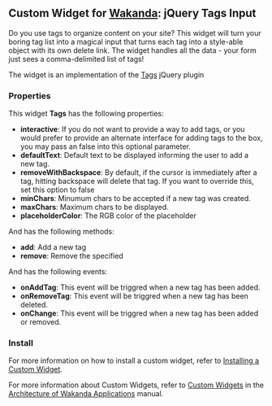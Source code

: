 ## Custom Widget for [Wakanda](http://wakanda.org/): jQuery Tags Input

Do you use tags to organize content on your site? This widget will turn your boring tag list into a magical input that turns each tag into a style-able object with its own delete link. The widget handles all the data - your form just sees a comma-delimited list of tags!

The widget is an implementation of the [Tags](http://xoxco.com/projects/code/tagsinput/) jQuery plugin

### Properties
This widget __Tags__ has the following properties: 

* __interactive__: If you do not want to provide a way to add tags, or you would prefer to provide an alternate interface for adding tags to the box, you may pass an false into this optional parameter.
* __defaultText__: Default text to be displayed informing the user to add a new tag.
* __removeWithBackspace__: By default, if the cursor is immediately after a tag, hitting backspace will delete that tag. If you want to override this, set this option to false
* __minChars__: Minumum chars to be accepted if a new tag was created.
* __maxChars__: Maximum chars to be displayed.
* __placeholderColor__: The RGB color of the placeholder

And has the following methods:
* __add__: Add a new tag
* __remove__: Remove the specified

And has the following events:
* __onAddTag__: This event will be triggred when a new tag has been added.
* __onRemoveTag__: This event will be triggred when a new tag has been deleted.
* __onChange__: This event will be triggred when a new tag has been added or removed.

### Install
For more information on how to install a custom widget, refer to [Installing a Custom Widget](http://doc.wakanda.org/WakandaStudio0/help/Title/en/page3869.html#1027761).

For more information about Custom Widgets, refer to [Custom Widgets](http://doc.wakanda.org/Wakanda0.v5/help/Title/en/page3863.html "Custom Widgets") in the [Architecture of Wakanda Applications](http://doc.wakanda.org/Wakanda0.v5/help/Title/en/page3844.html "Architecture of Wakanda Applications") manual.
